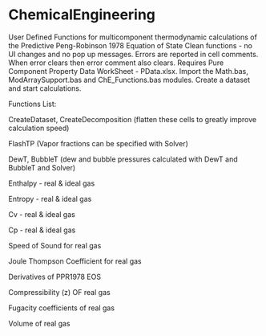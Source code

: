 # ChemicalEngineering
User Defined Functions for multicomponent thermodynamic calculations of the Predictive Peng-Robinson 1978 Equation of State
Clean functions - no UI changes and no pop up messages.
Errors are reported in cell comments. When error clears then error comment also clears.
Requires Pure Component Property Data WorkSheet - PData.xlsx.
Import the Math.bas, ModArraySupport.bas and ChE_Functions.bas modules.
Create a dataset and start calculations.

Functions List:

CreateDataset, CreateDecomposition (flatten these cells to greatly improve calculation speed)

FlashTP (Vapor fractions can be specified with Solver)

DewT, BubbleT (dew and bubble pressures calculated with DewT and BubbleT and Solver)

Enthalpy - real & ideal gas

Entropy - real & ideal gas

Cv - real & ideal gas

Cp - real & ideal gas

Speed of Sound for real gas


Joule Thompson Coefficient for real gas

Derivatives of PPR1978 EOS

Compressibility (z) OF real gas

Fugacity coefficients of real gas

Volume of real gas


